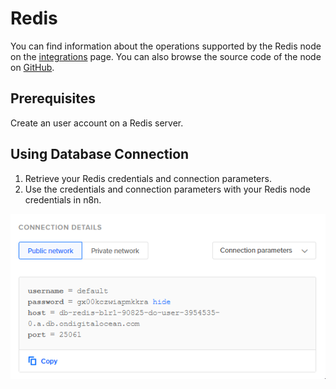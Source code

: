 # Redis

You can find information about the operations supported by the Redis node on the [integrations](https://n8n.io/integrations/n8n-nodes-base.redis) page. You can also browse the source code of the node on [GitHub](https://github.com/n8n-io/n8n/tree/master/packages/nodes-base/nodes/Redis).

## Prerequisites

Create an user account on a Redis server. 

## Using Database Connection

1. Retrieve your Redis credentials and connection parameters.
2. Use the credentials and connection parameters with your Redis node credentials in n8n.

![Getting Redis credentials](./using-database-connection.gif)
